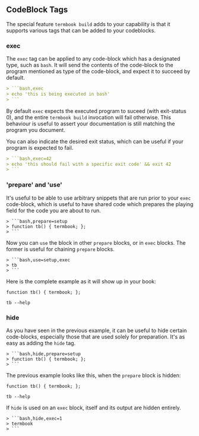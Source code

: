 ## CodeBlock Tags

The special feature `termbook build` adds to your capability is that it supports
various tags that can be added to your codeblocks.

### exec

The `exec` tag can be applied to any code-block which has a designated type, such
as `bash`.
It will send the contents of the code-block to the program mentioned as type of the
code-block, and expect it to succeed by default.

```markdown
> ```bash,exec
> echo 'this is being executed in bash'
> ```
```

By default `exec` expects the executed program to suceed (with exit-status 0), 
and the entire `termbook build` invocation will fail otherwise. This behaviour
is useful to assert your documentation is still matching the program you document.

You can also indicate the desired exit status, which can be useful if your program
is expected to fail.

```markdown
> ```bash,exec=42
> echo 'this should fail with a specific exit code' && exit 42
> ```
```

### 'prepare' and 'use'

It's useful to be able to use arbitrary snippets that are run prior to your `exec`
code-block, which is useful to have shared code which prepares the playing field
for the code you are about to run.


```
> ```bash,prepare=setup
> function tb() { termbook; };
> ```
```

Now you can `use` the block in other `prepare` blocks, or in `exec` blocks. The
former is useful for chaining `prepare` blocks.

```
> ```bash,use=setup,exec
> tb
> ```
```

Here is the complete example as it will show up in your book:

```bash,prepare=alias
function tb() { termbook; };
```

```bash,use=alias,exec=1
tb --help
```

### hide

As you have seen in the previous example, it can be useful to hide certain code-blocks,
especially those that are used solely for preparation. It's as easy as adding the `hide`
tag.

```
> ```bash,hide,prepare=setup
> function tb() { termbook; };
> ```
```

The previous example looks like this, when the `prepare` block is hidden:

```bash,hide,prepare=alias
function tb() { termbook; };
```

```bash,use=alias,exec=1
tb --help
```

If `hide` is used on an `exec` block, itself and its output are hidden entirely.

```
> ```bash,hide,exec=1
> termbook
> ```
```

